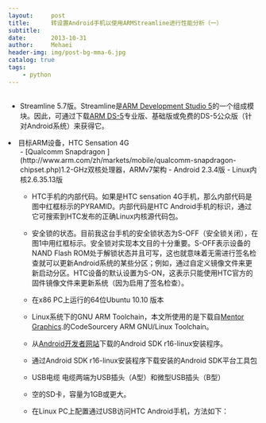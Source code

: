 ```yaml
---
layout:     post
title:      转设置Android手机以使用ARMStreamline进行性能分析（一）
subtitle:   
date:       2013-10-31
author:     Mehaei
header-img: img/post-bg-mma-6.jpg
catalog: true
tags:
    - python
---
```

##  

- Streamline 5.7版。Streamline是[ARM Development Studio 5](http://www.arm.com/zh/products/tools/software-tools/ds-5/index.php)的一个组成模块。因此，可通过下载[ARM DS-5](http://www.arm.com/zh/products/tools/software-tools/ds-5/ds-5-downloads.php)专业版、基础版或免费的DS-5公众版（针对Android系统）来获得它。
<li>目标ARM设备，HTC Sensation 4G
<ul class="bbc">
- [Qualcomm Snapdragon ](http://www.arm.com/zh/markets/mobile/qualcomm-snapdragon-chipset.php)1.2-GHz双核处理器，ARMv7架构
- Android 2.3.4版
- Linux内核2.6.35.13版


- HTC手机的内部代码。如果是HTC sensation 4G手机，那么内部代码是图中红框标示的PYRAMID。内部代码是HTC Android手机的标识，通过它可搜索到HTC发布的正确Linux内核源代码包。
- 安全锁的状态。目前我这台手机的安全锁状态为S-OFF（安全锁关闭），在图1中用红框标示。安全锁对实现本文目的十分重要。S-OFF表示设备的NAND Flash ROM处于解锁状态并且可写，这也就意味着无需进行签名检查就可以更新Android系统的某些分区；例如，通过自定义镜像文件来更新启动分区。HTC设备的默认设置为S-ON，这表示只能使用HTC官方的固件镜像文件来更新系统（因为启用了签名检查）。


- 在x86 PC上运行的64位Ubuntu 10.10 版本
- Linux系统下的GNU ARM Toolchain，本文所使用的是下载自[Mentor Graphics](https://sourcery.mentor.com/sgpp/lite/arm/portal/release1803).的CodeSourcery ARM GNU/Linux Toolchain。
- 从[Android开发者网站](http://developer.android.com/sdk/index.html)下载的Android SDK r16-linux安装程序。
- 通过Android SDK r16-linux安装程序下载安装的Android SDK平台工具包
- USB电缆 电缆两端为USB插头（A型）和微型USB插头（B型）
- 空的SD卡，容量为1GB或更大。
- 在Linux PC上配置通过USB访问HTC Android手机，方法如下：

